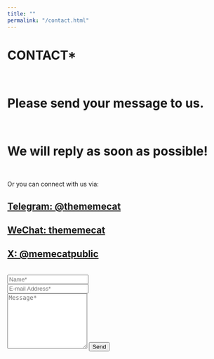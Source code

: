 ```yaml
---
title: ""
permalink: "/contact.html"
---
```

<h1>CONTACT*</h1>
<br>
<form action="https://formspree.io/f/xaygpakq" method="POST">    
<h1>Please send your message to us. </h1>
<br>
<h1>We will reply as soon as possible!</h1>
<br>
<p>Or you can connect with us via:</p>   
<h2><a href="https://t.me/SolarisEco">Telegram: @thememecat</a></h2>
<h2><a href="https://thememecat.com/assets/images/wechat.jpg">WeChat: thememecat</a></h2>
<h2><a href="https://twitter.com/MeMeCatPublic">X: @memecatpublic</a></h2>
<br>    
<div class="form-group row">
<div class="col-md-6">
<input class="form-control" type="text" name="name" placeholder="Name*" required>
</div>
<div class="col-md-6">
<input class="form-control" type="email" name="_replyto" placeholder="E-mail Address*" required>
</div>
</div>
<textarea rows="8" class="form-control mb-3" name="message" placeholder="Message*" required></textarea>    
<input class="btn btn-success" type="submit" value="Send">
</form>
